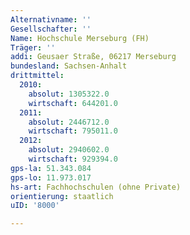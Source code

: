 ```yaml
---
Alternativname: ''
Gesellschafter: ''
Name: Hochschule Merseburg (FH)
Träger: ''
addi: Geusaer Straße, 06217 Merseburg
bundesland: Sachsen-Anhalt
drittmittel:
  2010:
    absolut: 1305322.0
    wirtschaft: 644201.0
  2011:
    absolut: 2446712.0
    wirtschaft: 795011.0
  2012:
    absolut: 2940602.0
    wirtschaft: 929394.0
gps-la: 51.343.084
gps-lo: 11.973.017
hs-art: Fachhochschulen (ohne Private)
orientierung: staatlich
uID: '8000'

---
```



